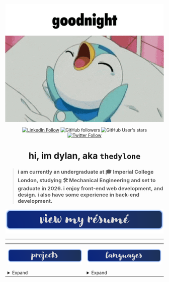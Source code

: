 <div align="center">

[![gif](src/images/piplup-goodnight.gif)](mailto:dylan.chua22@imperial.ac.uk)

[![LinkedIn Follow](https://img.shields.io/badge/LinkedIn-Follow-blue?style=social&logo=linkedin)](https://www.linkedin.com/in/thedylone/)
![GitHub followers](https://img.shields.io/github/followers/thedylone?style=social)
![GitHub User's stars](https://img.shields.io/github/stars/thedylone?affiliations=OWNER%2CCOLLABORATOR&style=social)
[![Twitter Follow](https://img.shields.io/twitter/follow/thedylone?label=Follow)](https://twitter.com/thedylone)

# hi, im dylan, aka ```thedylone```

</div>

> ### i am currently an undergraduate at 🎓 Imperial College London, studying 🛠 Mechanical Engineering and set to graduate in 2026. i enjoy front-end web development, and design. i also have some experience in back-end development.

<div align="center">

[![resume](src/images/resume.png)](src/files/CV_dylan.pdf)

</div>

---

<table>
<tr>
<td valign="top">

![projects](src/images/projects.png)

<details><summary>Expand</summary>

[![laffey bot readme card](https://github-readme-stats.vercel.app/api/pin/?username=thedylone&repo=laffey-bot&theme=tokyonight&hide_border=true)](https://github.com/thedylone/laffey-bot)

> a discord bot that tracks your valorant matches, along with other features. written in python and uses a postgres database. check out the [webpage](https://thedylone.github.io/laffey-bot/) for more info.

[![drone readme card](https://github-readme-stats.vercel.app/api/pin/?username=thedylone&repo=unity-drone-simulator&theme=tokyonight&hide_border=true)](https://github.com/thedylone/unity-drone-simulator)

> drone simulator which uses RTSP to output a video stream, for computer vision. developed with Unity.

[![suipiss](https://github-readme-stats.vercel.app/api/pin/?username=thedylone&repo=suipiss&theme=tokyonight&hide_border=true)](https://github.com/thedylone/suipiss)

> a reddit bot that automatically replies to posts and comments. fubuhappy. check out the [reddit profile](https://www.reddit.com/user/suipiss) for more info.


</details>

</td>
<td valign="top">

![languages](src/images/languages.png)

<details><summary>Expand</summary>
<div align="center">

![Top Langs](https://github-readme-stats.vercel.app/api/top-langs/?username=thedylone&layout=compact&theme=transparent&hide_border=true&langs_count=6&hide=jupyter%20notebook)

![python](https://img.shields.io/badge/-Python-3776AB?style=flat-square&logo=python&logoColor=white)
![javascript](https://img.shields.io/badge/-JavaScript-F7DF1E?style=flat-square&logo=javascript&logoColor=black)
![html](https://img.shields.io/badge/-HTML-E34F26?style=flat-square&logo=html5&logoColor=white)
![css](https://img.shields.io/badge/-CSS-1572B6?style=flat-square&logo=css3&logoColor=white)
![react](https://img.shields.io/badge/-React-61DAFB?style=flat-square&logo=react&logoColor=black)
![node](https://img.shields.io/badge/-Node.js-339933?style=flat-square&logo=node.js&logoColor=white)
![c#](https://img.shields.io/badge/-C%23-239120?style=flat-square&logo=c-sharp&logoColor=white)
![sql](https://img.shields.io/badge/-SQL-4479A1?style=flat-square&logo=postgresql&logoColor=white)
![markdown](https://img.shields.io/badge/-Markdown-000000?style=flat-square&logo=markdown&logoColor=white)
![git](https://img.shields.io/badge/-Git-F05032?style=flat-square&logo=git&logoColor=white)
</div>

## spoken languages

:uk: english

:cn: mandarin


</details>

</td>
</tr>
</table>